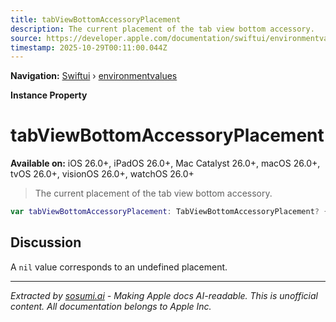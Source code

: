 ```yaml
---
title: tabViewBottomAccessoryPlacement
description: The current placement of the tab view bottom accessory.
source: https://developer.apple.com/documentation/swiftui/environmentvalues/tabviewbottomaccessoryplacement
timestamp: 2025-10-29T00:11:00.044Z
---
```


**Navigation:** [Swiftui](/documentation/swiftui) › [environmentvalues](/documentation/swiftui/environmentvalues)

**Instance Property**

# tabViewBottomAccessoryPlacement

**Available on:** iOS 26.0+, iPadOS 26.0+, Mac Catalyst 26.0+, macOS 26.0+, tvOS 26.0+, visionOS 26.0+, watchOS 26.0+

> The current placement of the tab view bottom accessory.

```swift
var tabViewBottomAccessoryPlacement: TabViewBottomAccessoryPlacement? { get }
```

## Discussion

A `nil` value corresponds to an undefined placement.

---

*Extracted by [sosumi.ai](https://sosumi.ai) - Making Apple docs AI-readable.*
*This is unofficial content. All documentation belongs to Apple Inc.*
